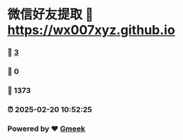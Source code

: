 # 微信好友提取 :link: https://wx007xyz.github.io 
### :page_facing_up: [3](https://wx007xyz.github.io/tag.html) 
### :speech_balloon: 0 
### :hibiscus: 1373 
### :alarm_clock: 2025-02-20 10:52:25 
### Powered by :heart: [Gmeek](https://github.com/Meekdai/Gmeek)
